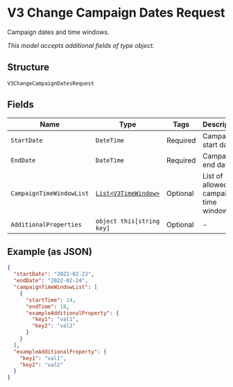 
# V3 Change Campaign Dates Request

Campaign dates and time windows.

*This model accepts additional fields of type object.*

## Structure

`V3ChangeCampaignDatesRequest`

## Fields

| Name | Type | Tags | Description |
|  --- | --- | --- | --- |
| `StartDate` | `DateTime` | Required | Campaign start date. |
| `EndDate` | `DateTime` | Required | Campaign end date. |
| `CampaignTimeWindowList` | [`List<V3TimeWindow>`](../../doc/models/v3-time-window.md) | Optional | List of allowed campaign time windows. |
| `AdditionalProperties` | `object this[string key]` | Optional | - |

## Example (as JSON)

```json
{
  "startDate": "2022-02-23",
  "endDate": "2022-02-24",
  "campaignTimeWindowList": [
    {
      "startTime": 14,
      "endTime": 18,
      "exampleAdditionalProperty": {
        "key1": "val1",
        "key2": "val2"
      }
    }
  ],
  "exampleAdditionalProperty": {
    "key1": "val1",
    "key2": "val2"
  }
}
```

